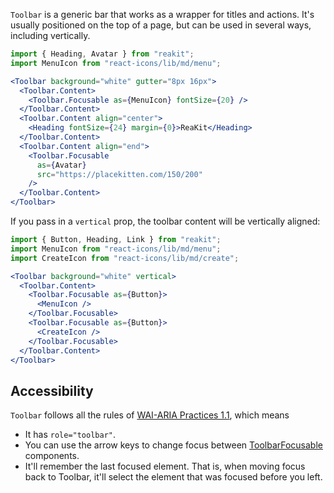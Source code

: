 `Toolbar` is a generic bar that works as a wrapper for titles and actions. It's usually positioned on the top of a page, but can be used in several ways, including vertically.

```jsx
import { Heading, Avatar } from "reakit";
import MenuIcon from "react-icons/lib/md/menu";

<Toolbar background="white" gutter="8px 16px">
  <Toolbar.Content>
    <Toolbar.Focusable as={MenuIcon} fontSize={20} />
  </Toolbar.Content>
  <Toolbar.Content align="center">
    <Heading fontSize={24} margin={0}>ReaKit</Heading>
  </Toolbar.Content>
  <Toolbar.Content align="end">
    <Toolbar.Focusable
      as={Avatar}
      src="https://placekitten.com/150/200"
    />
  </Toolbar.Content>
</Toolbar>
```

If you pass in a `vertical` prop, the toolbar content will be vertically aligned:

```jsx
import { Button, Heading, Link } from "reakit";
import MenuIcon from "react-icons/lib/md/menu";
import CreateIcon from "react-icons/lib/md/create";

<Toolbar background="white" vertical>
  <Toolbar.Content>
    <Toolbar.Focusable as={Button}>
      <MenuIcon />
    </Toolbar.Focusable>
    <Toolbar.Focusable as={Button}>
      <CreateIcon />
    </Toolbar.Focusable>
  </Toolbar.Content>
</Toolbar>
```

## Accessibility

`Toolbar` follows all the rules of [WAI-ARIA Practices 1.1](https://www.w3.org/TR/wai-aria-practices-1.1/#toolbar), which means

- It has `role="toolbar"`.
- You can use the arrow keys to change focus between [ToolbarFocusable](/components/toolbar/toolbarfocusable) components.
- It'll remember the last focused element. That is, when moving focus back to Toolbar, it'll select the element that was focused before you left.
